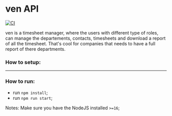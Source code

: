 # ven API

[![CI](https://github.com/zeworks/ven-api/actions/workflows/on-push-master.yml/badge.svg?branch=master)](https://github.com/zeworks/ven-api/actions/workflows/on-push-master.yml)

ven is a timesheet manager, where the users with different type of roles, can manage the departements, contacts, timesheets and download a report of all the timesheet.
That's cool for companies that needs to have a full report of there departments.

### How to setup:

---

### How to run:

- run `npm install`;
- run `npm run start`;

Notes: Make sure you have the NodeJS installed `>=16`;
